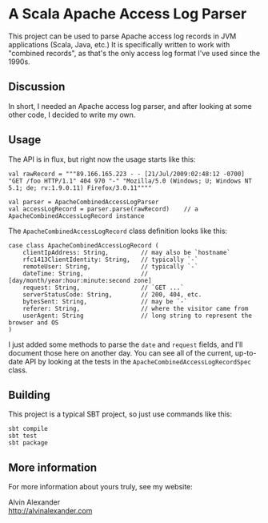 # A Scala Apache Access Log Parser

This project can be used to parse Apache access log records in JVM applications (Scala,
Java, etc.) It is specifically written to work with "combined records", as that's
the only access log format I've used since the 1990s.


## Discussion

In short, I needed an Apache access log parser, and after looking at some other
code, I decided to write my own.


## Usage

The API is in flux, but right now the usage starts like this:

    val rawRecord = """89.166.165.223 - - [21/Jul/2009:02:48:12 -0700] "GET /foo HTTP/1.1" 404 970 "-" "Mozilla/5.0 (Windows; U; Windows NT 5.1; de; rv:1.9.0.11) Firefox/3.0.11""""
    
    val parser = ApacheCombinedAccessLogParser
    val accessLogRecord = parser.parse(rawRecord)    // a ApacheCombinedAccessLogRecord instance

The `ApacheCombinedAccessLogRecord` class definition looks like this:

    case class ApacheCombinedAccessLogRecord (
        clientIpAddress: String,         // may also be `hostname`
        rfc1413ClientIdentity: String,   // typically `-`
        remoteUser: String,              // typically `-`
        dateTime: String,                // [day/month/year:hour:minute:second zone]
        request: String,                 // `GET ...`
        serverStatusCode: String,        // 200, 404, etc.
        bytesSent: String,               // may be `-`
        referer: String,                 // where the visitor came from
        userAgent: String                // long string to represent the browser and OS
    )

I just added some methods to parse the `date` and `request` fields, and I'll document those
here on another day. You can see all of the current, up-to-date API by looking at the tests 
in the `ApacheCombinedAccessLogRecordSpec` class.


## Building

This project is a typical SBT project, so just use commands like this:

    sbt compile
    sbt test
    sbt package


## More information

For more information about yours truly, see my website:

Alvin Alexander  
http://alvinalexander.com


